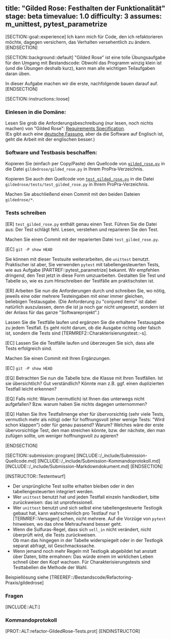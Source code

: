 title: "Gilded Rose: Festhalten der Funktionalität"
stage: beta
timevalue: 1.0
difficulty: 3
assumes: m_unittest, pytest_parametrize
---
[SECTION::goal::experience]
Ich kann mich für Code, den ich refaktorieren möchte, dagegen versichern,
das Verhalten versehentlich zu ändern.
[ENDSECTION]

[SECTION::background::default]
"Gilded Rose" ist eine tolle Übungsaufgabe für den Umgang mit Bestandscode:
Obwohl das Programm winzig klein ist (und die Übungen deshalb kurz), kann man
alle wichtigen Teilaufgaben daran üben.

In dieser Aufgabe machen wir die erste, nachfolgende bauen darauf auf.
[ENDSECTION]


[SECTION::instructions::loose]

### Einlesen in die Domäne:

Lesen Sie grob die Anforderungsbeschreibung (nur lesen, noch nichts machen) von
"Gilded Rose": 
[Requirements Specification](https://github.com/emilybache/GildedRose-Refactoring-Kata/blob/main/GildedRoseRequirements.md).  
(Es gibt auch eine 
[deutsche Fassung](https://github.com/emilybache/GildedRose-Refactoring-Kata/blob/main/GildedRoseRequirements_de.md),
aber da die Software auf Englisch ist, geht die Arbeit mit der englischen besser.)

### Software und Testbasis beschaffen:

Kopieren Sie (einfach per Copy/Paste) den Quellcode von 
[`gilded_rose.py`](https://github.com/emilybache/GildedRose-Refactoring-Kata/blob/main/python/gilded_rose.py)
in die Datei `gildedrose/gilded_rose.py` in Ihrem ProPra-Verzeichnis.

Kopieren Sie auch den Quellcode von 
[`test_gilded_rose.py`](https://github.com/emilybache/GildedRose-Refactoring-Kata/blob/main/python/tests/test_gilded_rose.py)
in die Datei `gildedrose/tests/test_gilded_rose.py` in Ihrem ProPra-Verzeichnis.

Machen Sie abschließend einen Commit mit den beiden Dateien `gildedrose/*`.

### Tests schreiben

[ER] `test_gilded_rose.py` enthält genau einen Test.
Führen Sie die Datei aus: Der Test schlägt fehl.
Lesen, verstehen und reparieren Sie den Test.

Machen Sie einen Commit mit der reparierten Datei `test_gilded_rose.py`.

[EC] `git -P show HEAD`

Sie können mit dieser Testsuite weiterarbeiten, die `unittest` benutzt.
Praktischer ist aber, Sie verwenden `pytest` mit tabellengesteuerten Tests,
wie aus Aufgabe [PARTREF::pytest_parametrize] bekannt.
Wir empfehlen _dringend_, den Test jetzt in diese Form umzuarbeiten.
Gestalten Sie Test und Tabelle so, wie es zum Hinschreiben der Testfälle am praktischsten ist.

[ER] Arbeiten Sie nun die Anforderungen durch und schreiben Sie, wo nötig, jeweils
eine oder mehrere Testeingaben mit einer immer gleichen, beliebigen Testausgabe.
(Die Anforderung zu "conjured items" ist dabei natürlich auszulassen, denn die ist ja noch
gar nicht umgesetzt, sondern ist der Anlass für das ganze "Softwareprojekt".)

Lassen Sie die Testfälle laufen und ergänzen Sie die erhaltene Testausgabe zu jedem Testfall.
Es geht nicht darum, ob die Ausgabe richtig oder falsch ist, sondern die Tests sind 
[TERMREF2::Charakterisierungstest::-s].

[EC] Lassen Sie die Testfälle laufen und überzeugen Sie sich, dass alle Tests erfolgreich sind.

Machen Sie einen Commit mit Ihren Ergänzungen.

[EC] `git -P show HEAD`

[EQ] Betrachten Sie nun die Tabelle bzw. die Klasse mit Ihren Testfällen.
Ist sie übersichtlich? Gut verständlich? 
Könnte man z.B. ggf. einen duplizierten Testfall leicht erkennen?

[EQ] Falls nicht: Warum (vermutlich) ist Ihnen das unterwegs nicht aufgefallen?
Bzw. warum haben Sie nichts dagegen unternommen?

[EQ] Halten Sie Ihre Testfallmenge eher für übervorsichtig (sehr viele Tests, vermutlich mehr 
als nötig) oder für hoffnungsvoll (eher wenige Tests: "Wird schon klappen") oder für genau 
passend? Warum?
Welches wäre der erste übervorsichtige Test, den man streichen könnte, bzw. der nächste, den man 
zufügen sollte, um weniger hoffnungsvoll zu agieren?

[ENDSECTION]


[SECTION::submission::program]
[INCLUDE::/_include/Submission-Quellcode.md]
[INCLUDE::/_include/Submission-Kommandoprotokoll.md]
[INCLUDE::/_include/Submission-Markdowndokument.md]
[ENDSECTION]

[INSTRUCTOR::Testentwurf]

- Der ursprüngliche Test sollte erhalten bleiben oder in den tabellengesteuerten integriert werden.
- Wer `unittest` benutzt hat und jeden Testfall einzeln handkodiert, bitte zurückweisen:
  das ist unprofessionell.
- Wer `unittest` benutzt und sich selbst eine tabellengesteuerte Testlogik gebaut hat,
  kann wahrscheinlich pro Testlauf nur 1 [TERMREF::Versagen] sehen, nicht mehrere.
  Auf die Vorzüge von `pytest` hinweisen, wo das ohne Mehraufwand besser geht.
- Wenn die Sulfuras-Regel, dass sich `sell_in` nicht verändert, nicht überprüft wird,
  die Tests zurückweisen.  
  Ob man das hingegen in der Tabelle widerspiegelt oder in der Testlogik separat abfragt,
  ist Geschmackssache.
- Wenn jemand noch mehr Regeln mit Testlogik abgebildet hat anstatt über Daten,
  bitte ermahnen: Das würde einem im wirklichen Leben schnell über den Kopf wachsen.
  Für Charakterisierungstests sind Testtabellen die Methode der Wahl.

Beispiellösung siehe [TREEREF::/Bestandscode/Refactoring-Praxis/gildedrose]

### Fragen

[INCLUDE::ALT:]

### Kommandoprotokoll

[PROT::ALT:refactor-GildedRose-Tests.prot]
[ENDINSTRUCTOR]
